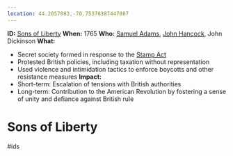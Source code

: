 ```yaml
---
location: 44.2057083,-70.75378387447887
---
```

**ID:** [Sons of Liberty](./../sons-of-liberty/)
**When:** 1765
**Who:** [Samuel Adams](./../samuel-adams/), [John Hancock](./../john-hancock/), John Dickinson
**What:**
* Secret society formed in response to the [Stamp Act](./../stamp-act/)
* Protested British policies, including taxation without representation
* Used violence and intimidation tactics to enforce boycotts and other resistance measures
**Impact:**
* Short-term: Escalation of tensions with British authorities
* Long-term: Contribution to the American Revolution by fostering a sense of unity and defiance against British rule
# Sons of Liberty 
#ids